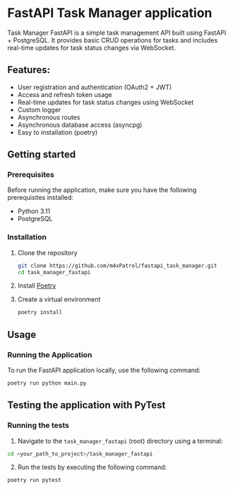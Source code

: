 # FastAPI Task Manager application
Task Manager FastAPI is a simple task management API built using FastAPI + PostgreSQL. It provides basic CRUD operations for tasks and includes real-time updates for task status changes via WebSocket.

## Features:
* User registration and authentication (OAuth2 + JWT)
* Access and refresh token usage
* Real-time updates for task status changes using WebSocket
* Custom logger
* Asynchronous routes
* Asynchronous database access (asyncpg)
* Easy to installation (poetry)

## Getting started
### Prerequisites
Before running the application, make sure you have the following prerequisites installed:

* Python 3.11
* PostgreSQL

### Installation
1. Clone the repository

   ```bash
   git clone https://github.com/m4xPatrol/fastapi_task_manager.git
   cd task_manager_fastapi
   ```

2. Install [Poetry](https://python-poetry.org/docs/#installation)
3. Create a virtual environment

   ```bash
   poetry install
   ```

## Usage
### Running the Application

To run the FastAPI application locally, use the following command:

```bash
poetry run python main.py
```
## Testing the application with PyTest
### Running the tests

1. Navigate to the `task_manager_fastapi` (root) directory using a terminal:

```bash
cd <your_path_to_project>/task_manager_fastapi
```

2. Run the tests by executing the following command:

```bash
poetry run pytest
```
